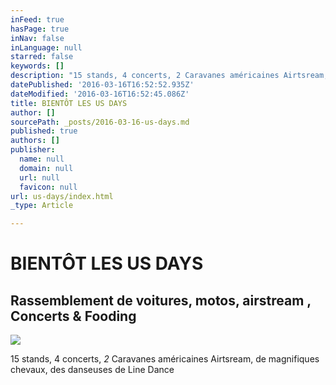 ```yaml
---
inFeed: true
hasPage: true
inNav: false
inLanguage: null
starred: false
keywords: []
description: "15 stands, 4 concerts, 2 Caravanes américaines Airtsream, de magnifiques chevaux, des danseuses \_de Line Dance"
datePublished: '2016-03-16T16:52:52.935Z'
dateModified: '2016-03-16T16:52:45.086Z'
title: BIENTÔT LES US DAYS
author: []
sourcePath: _posts/2016-03-16-us-days.md
published: true
authors: []
publisher:
  name: null
  domain: null
  url: null
  favicon: null
url: us-days/index.html
_type: Article

---
```

# BIENTÔT LES US DAYS

## Rassemblement de voitures, motos, airstream , Concerts & Fooding
![](https://s3-us-west-2.amazonaws.com/the-grid-img/p/90336c9e97720d02bcc57ced97984e175c1f6251.jpg)

15 stands, 4 concerts, _2_ Caravanes américaines Airtsream, de magnifiques chevaux, des danseuses  de Line Dance
